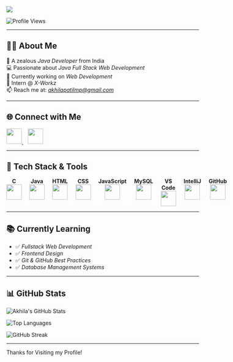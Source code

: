 <!-- Profile Banner -->
<img src="https://readme-typing-svg.herokuapp.com?font=Fira+Code&size=25&pause=1000&color=0000FF&center=true&vCenter=true&width=1000&lines=Hai+%F0%9F%91%8B,+I'm+Akhila+Patil+M+P;Java+Full+Stack+Web+Developer;Open+to+Internships+and+Job+Opportunities" />

![Profile Views](https://komarev.com/ghpvc/?username=AKHILAPATILMP&style=flat-square&color=brightgreen)

---

## 👩‍💻 About Me

🎯 A zealous *Java Developer* from India  
💻 Passionate about *Java Full Stack Web Development*  
🧠 Currently working on *Web Development*  
📍 Intern @ *X-Workz*  
📫 Reach me at: *akhilapatilmp@gmail.com*

---

## 🌐 Connect with Me  

<p align="left">
  <a href="https://www.linkedin.com/in/akhila-patil-m-p-546822255/" target="_blank">
    <img src="https://img.icons8.com/color/48/000000/linkedin.png" width="40"/>
  </a>
  &nbsp;&nbsp;
  <a href="mailto:akhilapatilmp@gmail.com" target="_blank">
    <img src="https://img.icons8.com/color/48/000000/gmail-new.png" width="40"/>
  </a>
</p>

---

## 💼 Tech Stack & Tools

<p align="center" style="display: flex; flex-wrap: nowrap; gap: 20px;">
  <span style="display: inline-block; text-align: center;">
    <b>C</b><br/>
    <img src="https://img.icons8.com/color/48/000000/c-programming.png" width="40"/>
  </span>
  <span style="display: inline-block; text-align: center;">
    <b>Java</b><br/>
    <img src="https://img.icons8.com/color/48/000000/java-coffee-cup-logo.png" width="40"/>
  </span>
  <span style="display: inline-block; text-align: center;">
    <b>HTML</b><br/>
    <img src="https://img.icons8.com/color/48/000000/html-5--v1.png" width="40"/>
  </span>
  <span style="display: inline-block; text-align: center;">
    <b>CSS</b><br/>
    <img src="https://img.icons8.com/color/48/000000/css3.png" width="40"/>
  </span>
  <span style="display: inline-block; text-align: center;">
    <b>JavaScript</b><br/>
    <img src="https://img.icons8.com/color/48/000000/javascript--v1.png" width="40"/>
  </span>
  <span style="display: inline-block; text-align: center;">
    <b>MySQL</b><br/>
    <img src="https://img.icons8.com/fluency/48/000000/mysql-logo.png" width="40"/>
  </span>
  <span style="display: inline-block; text-align: center;">
    <b>VS Code</b><br/>
    <img src="https://img.icons8.com/fluency/48/000000/visual-studio-code-2019.png" width="40"/>
  </span>
  <span style="display: inline-block; text-align: center;">
    <b>IntelliJ</b><br/>
    <img src="https://img.icons8.com/color/48/000000/intellij-idea.png" width="40"/>
  </span>
  <span style="display: inline-block; text-align: center;">
    <b>GitHub</b><br/>
    <img src="https://img.icons8.com/color/48/000000/github--v1.png" width="40"/>
  </span>
</p>

---

## 📚 Currently Learning  

- ✅ *Fullstack Web Development*  
- ✅ *Frontend Design*  
- ✅ *Git & GitHub Best Practices*  
- ✅ *Database Management Systems*

---

## 📊 GitHub Stats

![Akhila's GitHub Stats](https://github-readme-stats.vercel.app/api?username=AKHILAPATILMP&show_icons=true&theme=radical)

![Top Languages](https://github-readme-stats.vercel.app/api/top-langs/?username=AKHILAPATILMP&layout=compact&theme=radical)

![GitHub Streak](https://streak-stats.demolab.com/?user=AKHILAPATILMP&theme=radical)

---

Thanks for Visiting my Profile!
